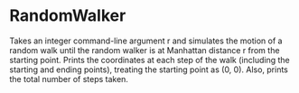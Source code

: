# RandomWalker
Takes an integer command-line argument r and simulates the motion of a random walk until the random walker is at Manhattan distance r from the starting point. Prints the coordinates at each step of the walk (including the starting and ending points), treating the starting point as (0, 0). Also, prints the total number of steps taken.
